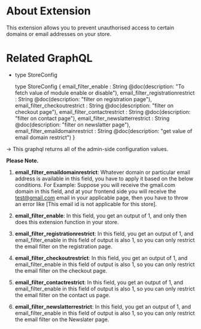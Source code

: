 # About  Extension
This extension allows you to prevent unauthorised access to certain domains or email addresses on your store.

# Related GraphQL
* type StoreConfig

    type StoreConfig {
        email_filter_enable : String @doc(description: "To fetch value of module enable or disable"),
        email_filter_registrationrestrict : String @doc(description: "filter on registration page"),
        email_filter_checkoutrestrict : String @doc(description: "filter on checkout page"),
        email_filter_contactrestrict : String @doc(description: "filter on contact page"),
        email_filter_newslatterrestrict : String @doc(description: "filter on newslatter page"),
        email_filter_emaildomainrestrict : String @doc(description: "get value of email domain restrict")
    }

-> This graphql returns all of the admin-side configuration values.

**Please Note.**

1. **email_filter_emaildomainrestrict**: Whatever domain or particular email address is available in this field, you have to apply 
    it based on the below conditions.
    For Example: Suppose you will receive the gmail.com domain in this field, and at your frontend side you will receive 
    the test@gmail.com email in your applicable page, then you have to throw an error like [This email id is not applicable
    for this store].

2. **email_filter_enable**: In this field, you get an output of 1, and only then does this extension function in your store.

3. **email_filter_registrationrestrict**: In this field, you get an output of 1, and email_filter_enable in this field of
    output is also 1, so you can only restrict the email filter on the registration page.

4. **email_filter_checkoutrestrict**: In this field, you get an output of 1, and email_filter_enable in this field of output
    is also 1, so you can only restrict the email filter on the checkout page.

5. **email_filter_contactrestrict**: In this field, you get an output of 1, and email_filter_enable in this field of output is
    also 1, so you can only restrict the email filter on the contact us page.

6. **email_filter_newslatterrestrict**: In this field, you get an output of 1, and email_filter_enable in this field of output is
    also 1, so you can only restrict the email filter on the Newslater page.
